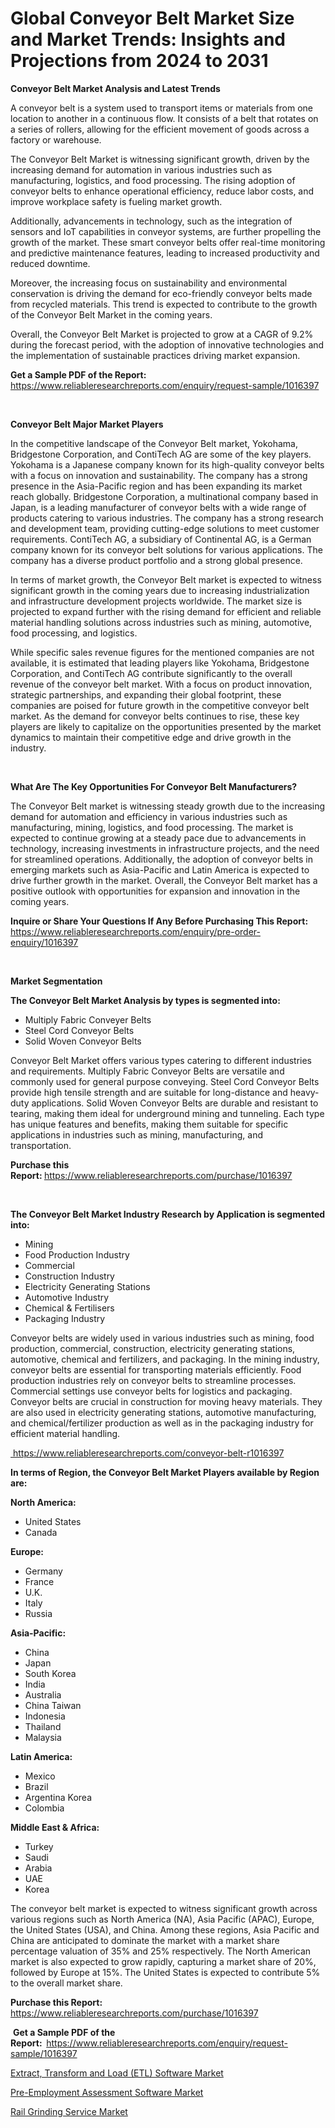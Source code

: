 <p><h1>Global Conveyor Belt Market Size and Market Trends: Insights and Projections from 2024 to 2031</h1></p><p><strong>Conveyor Belt Market Analysis and Latest Trends</strong></p>
<p><p>A conveyor belt is a system used to transport items or materials from one location to another in a continuous flow. It consists of a belt that rotates on a series of rollers, allowing for the efficient movement of goods across a factory or warehouse.</p><p>The Conveyor Belt Market is witnessing significant growth, driven by the increasing demand for automation in various industries such as manufacturing, logistics, and food processing. The rising adoption of conveyor belts to enhance operational efficiency, reduce labor costs, and improve workplace safety is fueling market growth.</p><p>Additionally, advancements in technology, such as the integration of sensors and IoT capabilities in conveyor systems, are further propelling the growth of the market. These smart conveyor belts offer real-time monitoring and predictive maintenance features, leading to increased productivity and reduced downtime.</p><p>Moreover, the increasing focus on sustainability and environmental conservation is driving the demand for eco-friendly conveyor belts made from recycled materials. This trend is expected to contribute to the growth of the Conveyor Belt Market in the coming years.</p><p>Overall, the Conveyor Belt Market is projected to grow at a CAGR of 9.2% during the forecast period, with the adoption of innovative technologies and the implementation of sustainable practices driving market expansion.</p></p>
<p><strong>Get a Sample PDF of the Report:&nbsp;</strong> <a href="https://www.reliableresearchreports.com/enquiry/request-sample/1016397">https://www.reliableresearchreports.com/enquiry/request-sample/1016397</a></p>
<p>&nbsp;</p>
<p><strong>Conveyor Belt Major Market Players</strong></p>
<p><p>In the competitive landscape of the Conveyor Belt market, Yokohama, Bridgestone Corporation, and ContiTech AG are some of the key players. Yokohama is a Japanese company known for its high-quality conveyor belts with a focus on innovation and sustainability. The company has a strong presence in the Asia-Pacific region and has been expanding its market reach globally. Bridgestone Corporation, a multinational company based in Japan, is a leading manufacturer of conveyor belts with a wide range of products catering to various industries. The company has a strong research and development team, providing cutting-edge solutions to meet customer requirements. ContiTech AG, a subsidiary of Continental AG, is a German company known for its conveyor belt solutions for various applications. The company has a diverse product portfolio and a strong global presence.</p><p>In terms of market growth, the Conveyor Belt market is expected to witness significant growth in the coming years due to increasing industrialization and infrastructure development projects worldwide. The market size is projected to expand further with the rising demand for efficient and reliable material handling solutions across industries such as mining, automotive, food processing, and logistics.</p><p>While specific sales revenue figures for the mentioned companies are not available, it is estimated that leading players like Yokohama, Bridgestone Corporation, and ContiTech AG contribute significantly to the overall revenue of the conveyor belt market. With a focus on product innovation, strategic partnerships, and expanding their global footprint, these companies are poised for future growth in the competitive conveyor belt market. As the demand for conveyor belts continues to rise, these key players are likely to capitalize on the opportunities presented by the market dynamics to maintain their competitive edge and drive growth in the industry.</p></p>
<p>&nbsp;</p>
<p><strong>What Are The Key Opportunities For Conveyor Belt Manufacturers?</strong></p>
<p><p>The Conveyor Belt market is witnessing steady growth due to the increasing demand for automation and efficiency in various industries such as manufacturing, mining, logistics, and food processing. The market is expected to continue growing at a steady pace due to advancements in technology, increasing investments in infrastructure projects, and the need for streamlined operations. Additionally, the adoption of conveyor belts in emerging markets such as Asia-Pacific and Latin America is expected to drive further growth in the market. Overall, the Conveyor Belt market has a positive outlook with opportunities for expansion and innovation in the coming years.</p></p>
<p><strong>Inquire or Share Your Questions If Any Before Purchasing This Report:</strong> <a href="https://www.reliableresearchreports.com/enquiry/pre-order-enquiry/1016397">https://www.reliableresearchreports.com/enquiry/pre-order-enquiry/1016397</a></p>
<p>&nbsp;</p>
<p><strong>Market Segmentation</strong></p>
<p><strong>The Conveyor Belt Market Analysis by types is segmented into:</strong></p>
<p><ul><li>Multiply Fabric Conveyer Belts</li><li>Steel Cord Conveyor Belts</li><li>Solid Woven Conveyor Belts</li></ul></p>
<p><p>Conveyor Belt Market offers various types catering to different industries and requirements. Multiply Fabric Conveyor Belts are versatile and commonly used for general purpose conveying. Steel Cord Conveyor Belts provide high tensile strength and are suitable for long-distance and heavy-duty applications. Solid Woven Conveyor Belts are durable and resistant to tearing, making them ideal for underground mining and tunneling. Each type has unique features and benefits, making them suitable for specific applications in industries such as mining, manufacturing, and transportation.</p></p>
<p><strong>Purchase this Report:&nbsp;</strong><a href="https://www.reliableresearchreports.com/purchase/1016397">https://www.reliableresearchreports.com/purchase/1016397</a></p>
<p>&nbsp;</p>
<p><strong>The Conveyor Belt Market Industry Research by Application is segmented into:</strong></p>
<p><ul><li>Mining</li><li>Food Production Industry</li><li>Commercial</li><li>Construction Industry</li><li>Electricity Generating Stations</li><li>Automotive Industry</li><li>Chemical & Fertilisers</li><li>Packaging Industry</li></ul></p>
<p><p>Conveyor belts are widely used in various industries such as mining, food production, commercial, construction, electricity generating stations, automotive, chemical and fertilizers, and packaging. In the mining industry, conveyor belts are essential for transporting materials efficiently. Food production industries rely on conveyor belts to streamline processes. Commercial settings use conveyor belts for logistics and packaging. Conveyor belts are crucial in construction for moving heavy materials. They are also used in electricity generating stations, automotive manufacturing, and chemical/fertilizer production as well as in the packaging industry for efficient material handling.</p></p>
<p><a href="https://www.reliableresearchreports.com/conveyor-belt-r1016397">&nbsp;https://www.reliableresearchreports.com/conveyor-belt-r1016397</a></p>
<p><strong>In terms of Region, the Conveyor Belt Market Players available by Region are:</strong></p>
<p>
    <p> <strong> North America: </strong>
        <ul>
            <li>United States</li>
            <li>Canada</li>
        </ul>
        </p> 
    <p> <strong> Europe: </strong>
        <ul>
            <li>Germany</li>
            <li>France</li>
            <li>U.K.</li>
            <li>Italy</li>
            <li>Russia</li>
        </ul>
        </p> 
    <p> <strong> Asia-Pacific: </strong>
        <ul>
            <li>China</li>
            <li>Japan</li>
            <li>South Korea</li>
            <li>India</li>
            <li>Australia</li>
            <li>China Taiwan</li>
            <li>Indonesia</li>
            <li>Thailand</li>
            <li>Malaysia</li>
        </ul>
        </p> 
    <p> <strong> Latin America: </strong>
        <ul>
            <li>Mexico</li>
            <li>Brazil</li>
            <li>Argentina Korea</li>
            <li>Colombia</li>
        </ul>
        </p> 
    <p> <strong> Middle East & Africa: </strong>
        <ul>
            <li>Turkey</li>
            <li>Saudi</li>
            <li>Arabia</li>
            <li>UAE</li>
            <li>Korea</li>
        </ul>
    </p>
    </p>
<p><p>The conveyor belt market is expected to witness significant growth across various regions such as North America (NA), Asia Pacific (APAC), Europe, the United States (USA), and China. Among these regions, Asia Pacific and China are anticipated to dominate the market with a market share percentage valuation of 35% and 25% respectively. The North American market is also expected to grow rapidly, capturing a market share of 20%, followed by Europe at 15%. The United States is expected to contribute 5% to the overall market share.</p></p>
<p><strong>Purchase this Report: </strong><a href="https://www.reliableresearchreports.com/purchase/1016397">https://www.reliableresearchreports.com/purchase/1016397</a></p>
<p>&nbsp;<strong>Get a Sample PDF of the Report:&nbsp;&nbsp;</strong><a href="https://www.reliableresearchreports.com/enquiry/request-sample/1016397">https://www.reliableresearchreports.com/enquiry/request-sample/1016397</a></p>
<p><strong></strong></p>
<p><p><a href="https://github.com/wrwgzwbr35/Market-Research-Report-List-1/blob/main/extract-transform-and-load-etl-software-market.md">Extract, Transform and Load (ETL) Software Market</a></p><p><a href="https://github.com/mdhefjumiah/Market-Research-Report-List-1/blob/main/pre-employment-assessment-software-market.md">Pre-Employment Assessment Software Market</a></p><p><a href="https://github.com/nusratjahan12006/Market-Research-Report-List-1/blob/main/rail-grinding-service-market.md">Rail Grinding Service Market</a></p></p>